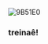 ![9B51E0](https://user-images.githubusercontent.com/22691244/92998116-63ae9100-f4ee-11ea-943f-512548137add.png)

### treinaê!
